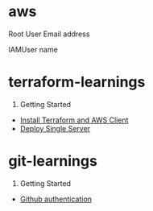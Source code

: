 # aws
Root User Email address

IAMUser name

# terraform-learnings

1. Getting Started
- [Install Terraform and AWS Client](https://github.com/WelshieGD/terraform-learnings/blob/main/journal/gettingstarted.md)
- [Deploy Single Server](https://github.com/WelshieGD/terraform-learnings/tree/main/gettingstarted/deploy_aws_singleserver)

# git-learnings

1. Getting Started
- [Github authentication](https://github.com/WelshieGD/terraform-learnings/blob/main/gitgettingstarted/authentication.md)

